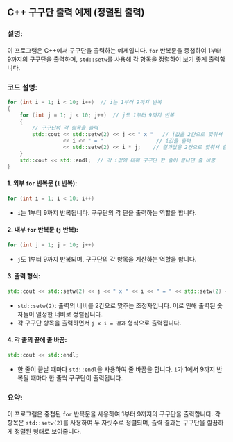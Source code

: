 ## C++ 구구단 출력 예제 (정렬된 출력)

### 설명:
이 프로그램은 C++에서 구구단을 출력하는 예제입니다. `for` 반복문을 중첩하여 1부터 9까지의 구구단을 출력하며, `std::setw`를 사용해 각 항목을 정렬하여 보기 좋게 출력합니다.

### 코드 설명:

```cpp
for (int i = 1; i < 10; i++)  // i는 1부터 9까지 반복
{
    for (int j = 1; j < 10; j++)  // j도 1부터 9까지 반복
    {
        // 구구단의 각 항목을 출력
        std::cout << std::setw(2) << j << " x "   // j값을 2칸으로 맞춰서 출력
                  << i << " = "                 // i값을 출력
                  << std::setw(2) << i * j;    // 결과값을 2칸으로 맞춰서 출력
    }
    std::cout << std::endl;  // 각 i값에 대해 구구단 한 줄이 끝나면 줄 바꿈
}
```

#### 1. 외부 `for` 반복문 (`i` 반복):
```cpp
for (int i = 1; i < 10; i++)
```
- `i`는 1부터 9까지 반복됩니다. 구구단의 각 단을 출력하는 역할을 합니다.

#### 2. 내부 `for` 반복문 (`j` 반복):
```cpp
for (int j = 1; j < 10; j++)
```
- `j`도 1부터 9까지 반복되며, 구구단의 각 항목을 계산하는 역할을 합니다.

#### 3. 출력 형식:
```cpp
std::cout << std::setw(2) << j << " x " << i << " = " << std::setw(2) << i * j;
```
- `std::setw(2)`: 출력의 너비를 2칸으로 맞추는 조정자입니다. 이로 인해 출력된 숫자들이 일정한 너비로 정렬됩니다.
- 각 구구단 항목을 출력하면서 `j x i = 결과` 형식으로 출력됩니다.
  
#### 4. 각 줄의 끝에 줄 바꿈:
```cpp
std::cout << std::endl;
```
- 한 줄이 끝날 때마다 `std::endl`을 사용하여 줄 바꿈을 합니다. `i`가 1에서 9까지 반복될 때마다 한 줄씩 구구단이 출력됩니다.

### 요약:
이 프로그램은 중첩된 `for` 반복문을 사용하여 1부터 9까지의 구구단을 출력합니다. 각 항목은 `std::setw(2)`를 사용하여 두 자릿수로 정렬되며, 출력 결과는 구구단을 깔끔하게 정렬된 형태로 보여줍니다.